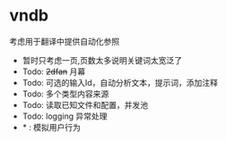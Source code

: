 # vndb
考虑用于翻译中提供自动化参照

- 暂时只考虑一页,页数太多说明关键词太宽泛了
- Todo: ~~2dfan~~  月幕 
- Todo: 可选的输入Id，自动分析文本，提示词，添加注释
- Todo: 多个类型内容来源
- Todo: 读取已知文件和配置，并发池
- Todo: logging 异常处理
- \* : 模拟用户行为